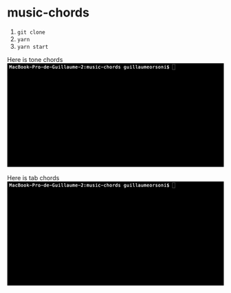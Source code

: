 # music-chords

1. `git clone`
2. `yarn`
3. `yarn start`

Here is tone chords
![](tone.gif)

Here is tab chords
![](tab.gif)